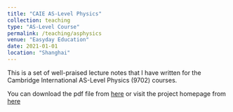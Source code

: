```yaml
---
title: "CAIE AS-Level Physics"
collection: teaching
type: "AS-Level Course"
permalink: /teaching/asphysics
venue: "Easyday Education"
date: 2021-01-01
location: "Shanghai"
---
```


This is a set of well-praised lecture notes that I have written for the Cambridge International AS-Level Physics (9702) courses.

You can download the pdf file from [here](https://github.com/yuhao-yang-cy/asphysics/blob/master/asphysics.pdf) or visit the project homepage from [here](https://github.com/yuhao-yang-cy/asphysics)
